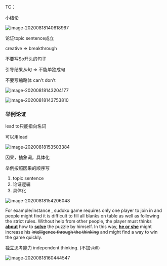 TC：

小结论



![image-20200818140618967](C:\Users\UncleDong\AppData\Roaming\Typora\typora-user-images\image-20200818140618967.png)

论证topic sentence成立

creative => breakthrough



不要写So开头的句子

引导结果从句 => 不能单独成句

不要写缩略体 can't don't



![image-20200818143204177](C:\Users\UncleDong\AppData\Roaming\Typora\typora-user-images\image-20200818143204177.png)



![image-20200818143753810](C:\Users\UncleDong\AppData\Roaming\Typora\typora-user-images\image-20200818143753810.png)

### 举例论证

lead to只能指向名词

可以用lead

![image-20200818153503384](C:\Users\UncleDong\AppData\Roaming\Typora\typora-user-images\image-20200818153503384.png)

因果，抽象词，具体化

举例按照因果的顺序写



1. topic sentence
2. 论证逻辑
3. 具体化

![image-20200818154206048](C:\Users\UncleDong\AppData\Roaming\Typora\typora-user-images\image-20200818154206048.png)



For example/instance , sudoku game requires only one player to  join in and people might find it is difficult to fill all blanks on table as well as following the strict rules. Without help from other people, the player must thinks **<u>about</u>** how to **<u>solve</u>** the puzzle by himself. In this way, **<u>he or she</u>** might increase his ~~intelligence through the thinking~~ and might find a way to win the game quickly.

独立思考能力 independent thinking. (不加skill)

![image-20200818160444547](C:\Users\UncleDong\AppData\Roaming\Typora\typora-user-images\image-20200818160444547.png)